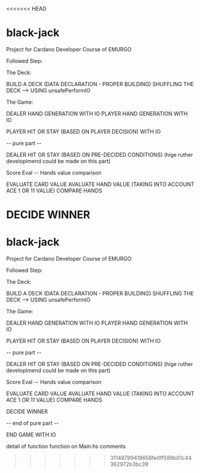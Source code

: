 <<<<<<< HEAD
# black-jack
Project for Cardano Developer Course of EMURGO

Followed Step:

The Deck:

BUILD A DECK (DATA DECLARATION - PROPER BUILDING)
SHUFFLING THE DECK --> USING unsafePerformIO 

The Game:

DEALER HAND GENERATION WITH IO
PLAYER HAND GENERATION WITH IO

PLAYER HIT OR STAY (BASED ON PLAYER DECISION) WITH IO

-- pure part --

DEALER HIT OR STAY (BASED ON PRE-DECIDED CONDITIONS) (hige ruther developlmend could be made on this part)


Score Eval -- Hands value comparison

EVALUATE CARD VALUE
AVALUATE HAND VALUE (TAKING INTO ACCOUNT ACE 1 OR 11 VALUE)
COMPARE HANDS

DECIDE WINNER
=======
# black-jack
Project for Cardano Developer Course of EMURGO

Followed Step:

The Deck:

BUILD A DECK (DATA DECLARATION - PROPER BUILDING)
SHUFFLING THE DECK --> USING unsafePerformIO 

The Game:

DEALER HAND GENERATION WITH IO
PLAYER HAND GENERATION WITH IO

PLAYER HIT OR STAY (BASED ON PLAYER DECISION) WITH IO

-- pure part --

DEALER HIT OR STAY (BASED ON PRE-DECIDED CONDITIONS) (hige ruther developlmend could be made on this part)


Score Eval -- Hands value comparison

EVALUATE CARD VALUE
AVALUATE HAND VALUE (TAKING INTO ACCOUNT ACE 1 OR 11 VALUE)
COMPARE HANDS

DECIDE WINNER

-- end of pure part --

END GAME WITH IO

detail of function function on Main.hs comments


>>>>>>> 31148799418658fe0ff589b01c44362972b3bc39
